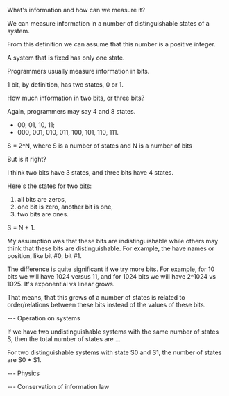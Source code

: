 What's information and how can we measure it?

We can measure information in a number of distinguishable states of a system.

From this definition we can assume that this number is a positive integer. 

A system that is fixed has only one state.

Programmers usually measure information in bits.

1 bit, by definition, has two states, 0 or 1.

How much information in two bits, or three bits?

Again, programmers may say 4 and 8 states.
- 00, 01, 10, 11;
- 000, 001, 010, 011, 100, 101, 110, 111.


S = 2^N, where S is a number of states and N is a number of bits 

But is it right?

I think two bits have 3 states, and three bits have 4 states.


Here's the states for two bits:
1. all bits are zeros,
2. one bit is zero, another bit is one,
3. two bits are ones.

S = N + 1.

My assumption was that these bits are indistinguishable while others may think that these bits are distinguishable. For example, the have names or position, like bit #0, bit #1.

The difference is quite significant if we try more bits. For example, for 10 bits we will have 
1024 versus 11, and for 1024 bits we will have 2^1024 vs 1025. It's exponential vs linear grows.

That means, that this grows of a number of states is related to order/relations between these bits instead of the values of these bits.

--- Operation on systems

If we have two undistinguishable systems with the same number of states S, then the total number of states are ...

For two distinguishable systems with state S0 and S1, the number of states are S0 * S1.

--- Physics

--- Conservation of information law
